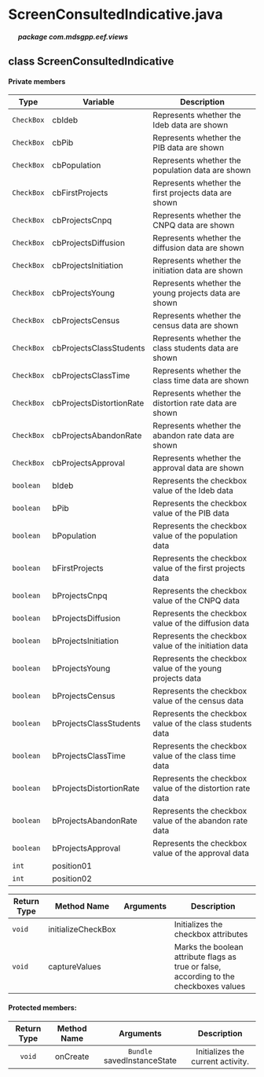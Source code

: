 # ScreenConsultedIndicative.java

##### &nbsp;&nbsp;&nbsp;&nbsp;&nbsp;&nbsp;package com.mdsgpp.eef.views

## class ScreenConsultedIndicative

#### Private members

| Type     | Variable                     | Description                     |
|----------|------------------------------|---------------------------------|
| `CheckBox` | cbIdeb | Represents whether the Ideb data are shown |
| `CheckBox` | cbPib | Represents whether the PIB data are shown |
| `CheckBox` | cbPopulation | Represents whether the population data are shown |
| `CheckBox` | cbFirstProjects | Represents whether the first projects data are shown |
| `CheckBox` | cbProjectsCnpq | Represents whether the CNPQ data are shown |
| `CheckBox` | cbProjectsDiffusion | Represents whether the diffusion data are shown |
| `CheckBox` | cbProjectsInitiation | Represents whether the initiation data are shown |
| `CheckBox` | cbProjectsYoung | Represents whether the young projects data are shown |
| `CheckBox` | cbProjectsCensus | Represents whether the census data are shown |
| `CheckBox` | cbProjectsClassStudents | Represents whether the class students data are shown |
| `CheckBox` | cbProjectsClassTime | Represents whether the class time data are shown |   
| `CheckBox` | cbProjectsDistortionRate | Represents whether the distortion rate data are shown |
| `CheckBox` | cbProjectsAbandonRate | Represents whether the abandon rate data are shown |
| `CheckBox` | cbProjectsApproval | Represents whether the approval data are shown |
| `boolean` | bIdeb | Represents the checkbox value of the Ideb data |
| `boolean` | bPib | Represents the checkbox value of the PIB data |
| `boolean` | bPopulation | Represents the checkbox value of the population data |
| `boolean` | bFirstProjects | Represents the checkbox value of the first projects data |
| `boolean` | bProjectsCnpq | Represents the checkbox value of the CNPQ data |
| `boolean` | bProjectsDiffusion | Represents the checkbox value of the diffusion data |
| `boolean` | bProjectsInitiation | Represents the checkbox value of the initiation data |
| `boolean` | bProjectsYoung | Represents the checkbox value of the young projects data |
| `boolean` | bProjectsCensus | Represents the checkbox value of the census data |
| `boolean` | bProjectsClassStudents | Represents the checkbox value of the class students data |
| `boolean` | bProjectsClassTime | Represents the checkbox value of the class time data |   
| `boolean` | bProjectsDistortionRate | Represents the checkbox value of the distortion rate data |
| `boolean` | bProjectsAbandonRate | Represents the checkbox value of the abandon rate data |
| `boolean` | bProjectsApproval | Represents the checkbox value of the approval data |
| `int` | position01 |  |
| `int` | position02 |  |

| Return Type | Method Name |   Arguments   |   Description     |
|-------------|-------------|---------------|-------------------|
|   `void`    | initializeCheckBox |        | Initializes the checkbox attributes |
|   `void`    |    captureValues   |        | Marks the boolean attribute flags as true or false, according to the checkboxes values |

#### Protected members:

| Return Type | Method Name | Arguments | Description |
|:-----------:|:-----------:|:---------:|:-----------:|
|   `void`    |  onCreate   | `Bundle` savedInstanceState | Initializes the current activity. |

